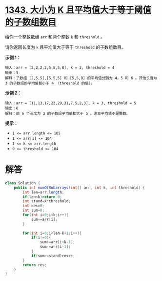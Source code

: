 # [1343. 大小为 K 且平均值大于等于阈值的子数组数目](https://leetcode.cn/problems/number-of-sub-arrays-of-size-k-and-average-greater-than-or-equal-to-threshold/)



给你一个整数数组 `arr` 和两个整数 `k` 和 `threshold` 。

请你返回长度为 `k` 且平均值大于等于 `threshold` 的子数组数目。

 

**示例 1：**

```
输入：arr = [2,2,2,2,5,5,5,8], k = 3, threshold = 4
输出：3
解释：子数组 [2,5,5],[5,5,5] 和 [5,5,8] 的平均值分别为 4，5 和 6 。其他长度为 3 的子数组的平均值都小于 4 （threshold 的值)。
```

**示例 2：**

```
输入：arr = [11,13,17,23,29,31,7,5,2,3], k = 3, threshold = 5
输出：6
解释：前 6 个长度为 3 的子数组平均值都大于 5 。注意平均值不是整数。
```

 

**提示：**

- `1 <= arr.length <= 105`
- `1 <= arr[i] <= 104`
- `1 <= k <= arr.length`
- `0 <= threshold <= 104`



# 解答

```java
class Solution {
    public int numOfSubarrays(int[] arr, int k, int threshold) {
        int len=arr.length;
        if(len<k)return 0;
        int stand=k*threshold;
        int res=0;
        int sum=0;
        for(int i=0;i<k;i++){
            sum+=arr[i];
        }
        
        for(int i=0;i<len-k+1;i++){
            if(i!=0){
                sum+=arr[i+k-1];
                sum-=arr[i-1];
            }
            if(sum>=stand)res++;
        }
        return res;
    }
}
```

